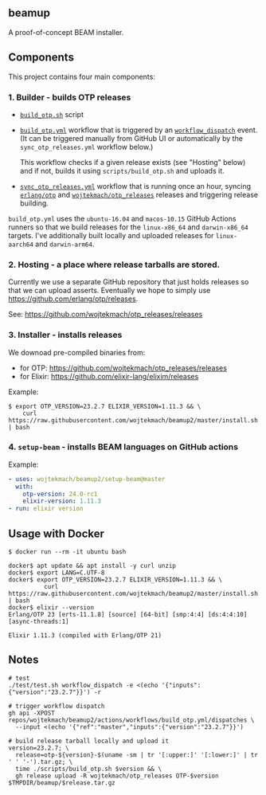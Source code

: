 ## beamup

A proof-of-concept BEAM installer.

## Components

This project contains four main components:

### 1. Builder - builds OTP releases

   - [`build_otp.sh`](scripts/build_otp.sh) script

   - [`build_otp.yml`](.github/workflows/build_otp.yml) workflow that is triggered by an [`workflow_dispatch`](https://docs.github.com/en/actions/reference/events-that-trigger-workflows#workflow_dispatch) event. (It can be triggered manually from GitHub UI or automatically by the `sync_otp_releases.yml` workflow below.)

     This workflow checks if a given release exists (see "Hosting" below) and if not, builds it using `scripts/build_otp.sh` and uploads it.

   - [`sync_otp_releases.yml`](.github/workflows/sync_otp_releases.yml) workflow that is running once an hour, syncing [`erlang/otp`](https://github.com/erlang/otp/releases) and [`wojtekmach/otp_releases`](https://github.com/wojtekmach/otp_releases/releases) releases and triggering release building.

   `build_otp.yml` uses the `ubuntu-16.04` and `macos-10.15` GitHub Actions runners so that we build releases for the `linux-x86_64` and `darwin-x86_64` targets. I've additionally built locally and uploaded releases for `linux-aarch64` and `darwin-arm64`.

### 2. Hosting - a place where release tarballs are stored.

   Currently we use a separate GitHub repository that just holds releases so that we can upload
   asserts. Eventually we hope to simply use <https://github.com/erlang/otp/releases>.

   See: <https://github.com/wojtekmach/otp_releases/releases>

### 3. Installer - installs releases

   We downoad pre-compiled binaries from:

   - for OTP: <https://github.com/wojtekmach/otp_releases/releases>
   - for Elixir: <https://github.com/elixir-lang/elixim/releases>


   Example:

   ```
   $ export OTP_VERSION=23.2.7 ELIXIR_VERSION=1.11.3 && \
       curl https://raw.githubusercontent.com/wojtekmach/beamup2/master/install.sh | bash
   ```

### 4. `setup-beam` - installs BEAM languages on GitHub actions

   Example:

   ```yaml
   - uses: wojtekmach/beamup2/setup-beam@master
     with:
       otp-version: 24.0-rc1
       elixir-version: 1.11.3
   - run: elixir version
   ```

## Usage with Docker

```
$ docker run --rm -it ubuntu bash

docker$ apt update && apt install -y curl unzip
docker$ export LANG=C.UTF-8
docker$ export OTP_VERSION=23.2.7 ELIXIR_VERSION=1.11.3 && \
          curl https://raw.githubusercontent.com/wojtekmach/beamup2/master/install.sh | bash
docker$ elixir --version
Erlang/OTP 23 [erts-11.1.8] [source] [64-bit] [smp:4:4] [ds:4:4:10] [async-threads:1]

Elixir 1.11.3 (compiled with Erlang/OTP 21)
```

## Notes

```
# test
./test/test.sh workflow_dispatch -e <(echo '{"inputs":{"version":"23.2.7"}}') -r

# trigger workflow dispatch
gh api -XPOST repos/wojtekmach/beamup2/actions/workflows/build_otp.yml/dispatches \
  --input <(echo '{"ref":"master","inputs":{"version":"23.2.7"}}')

# build release tarball locally and upload it
version=23.2.7; \
  release=otp-${version}-$(uname -sm | tr '[:upper:]' '[:lower:]' | tr ' ' '-').tar.gz; \
  time ./scripts/build_otp.sh $version && \
  gh release upload -R wojtekmach/otp_releases OTP-$version $TMPDIR/beamup/$release.tar.gz
```
